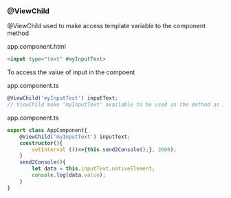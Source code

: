 ### @ViewChild
@ViewChild used to make access template variable to the component method

app.component.html
```html
<input type="text" #myInputText>
```
To access the value of input in the compoent

app.component.ts
```ts
@ViewChild('myInputText') inputText; 
// ViewChild make 'myInputText' available to be used in the method as inputText
```
app.component.ts
```ts
export class AppComponent{
    @ViewChild('myInputText') inputText;
    constructor(){
        setInterval (()=>{this.send2Console();}, 2000);
    }
    send2Console(){
        let data = this.inputText.nativeElement;
        console.log(data.value);
    }
}
```
